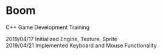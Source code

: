 # Boom
C++ Game Development Training

2019/04/17 Initialized Engine, Texture, Sprite\
2019/04/21 Implemented Keyboard and Mouse Functionality
